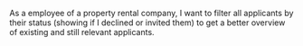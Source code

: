 As a employee of a property rental company, I want to filter all applicants by their status (showing if I declined or invited them) to get a better overview of existing and still relevant applicants.
